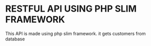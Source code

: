 # RESTFUL API USING PHP SLIM FRAMEWORK 
This API is made using php slim framework. it gets customers from database